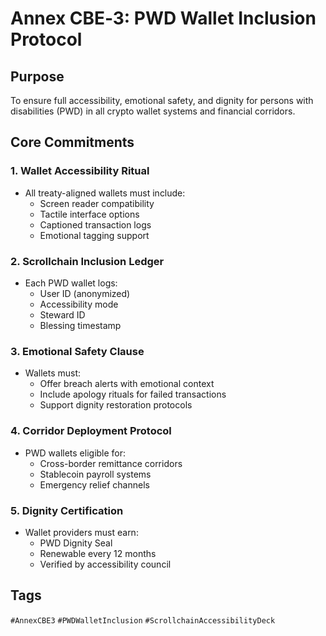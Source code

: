 # Annex CBE‑3: PWD Wallet Inclusion Protocol

## Purpose
To ensure full accessibility, emotional safety, and dignity for persons with disabilities (PWD) in all crypto wallet systems and financial corridors.

## Core Commitments

### 1. Wallet Accessibility Ritual
- All treaty-aligned wallets must include:
  - Screen reader compatibility
  - Tactile interface options
  - Captioned transaction logs
  - Emotional tagging support

### 2. Scrollchain Inclusion Ledger
- Each PWD wallet logs:
  - User ID (anonymized)
  - Accessibility mode
  - Steward ID
  - Blessing timestamp

### 3. Emotional Safety Clause
- Wallets must:
  - Offer breach alerts with emotional context
  - Include apology rituals for failed transactions
  - Support dignity restoration protocols

### 4. Corridor Deployment Protocol
- PWD wallets eligible for:
  - Cross-border remittance corridors
  - Stablecoin payroll systems
  - Emergency relief channels

### 5. Dignity Certification
- Wallet providers must earn:
  - PWD Dignity Seal
  - Renewable every 12 months
  - Verified by accessibility council

## Tags
`#AnnexCBE3` `#PWDWalletInclusion` `#ScrollchainAccessibilityDeck`
